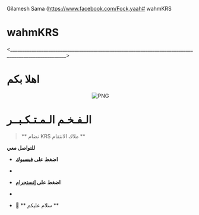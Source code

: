 Gilamesh Sama
(https://www.facebook.com/Fock.yaah# wahmKRS
# wahmKRS
<______________________________________________________________________________________________________>
<h1> اهلا بكم </h1> 

<p align="center">
    <img align="center" alt="PNG" src="https://i.imgur.com/PleIazj.jpeg" />
</p> 
<h1>الـفـخـم الـمـتـكـبــر</h1>

>  ** نضام KRS  ملاك الانتقام **



**للتواصل معي**


-  **اضغط على [فيسبوك](https://www.facebook.com/arrogant3j?mibextid=ZbWKwL)**
-  
-  **اضغط على [إنستجرام](https://www.instagram.com/arrogant3j?igsh=eG0wY3VqOWVjMjYy)**
-  

- 🍁 ** سلام عليكم **
